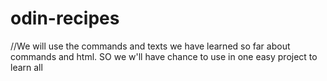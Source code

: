 # odin-recipes
//We will use the commands and texts we have learned so far about commands and html.
SO we w'll have chance to use in one easy project to learn all 
